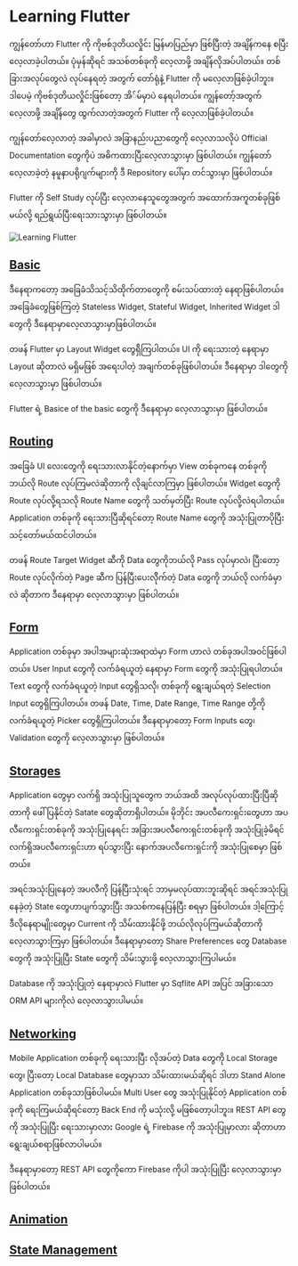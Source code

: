 # Learning Flutter

ကျွန်တော်ဟာ Flutter ကို ကိုဗစ်ဒုတိယလှိုင်း မြန်မာပြည်မှာ ဖြစ်ပြီးတဲ့ အချိန်ကနေ စပြီး လေ့လာခဲ့ပါတယ်။ ပုံမှန်ဆိုရင် အသစ်တစ်ခုကို လေ့လာဖို့ အချိန်လိုအပ်ပါတယ်။ တစ်ခြားအလုပ်တွေလဲ လုပ်နေရတဲ့ အတွက် တော်ရုံနဲ့ Flutter ကို မလေ့လာဖြစ်ခဲ့ပါဘူး။ ဒါပေမဲ့ ကိုဗစ်ဒုတိယလှိုင်းဖြစ်တော့ အိ်မ်မှာပဲ နေရပါတယ်။ ကျွန်တော့်အတွက် လေ့လာဖို့ အချိန်တွေ ထွက်လာတဲ့အတွက် Flutter ကို လေ့လာဖြစ်ခဲ့ပါတယ်။

ကျွန်တော်လေ့လာတဲ့ အခါမှာလဲ အခြာနည်းပညာတွေကို လေ့လာသလိုပဲ Official Documentation တွေကိုပဲ အဓိကထားပြီးလေ့လာသွားမှာ ဖြစ်ပါတယ်။ ကျွန်တော်လေ့လာခဲ့တဲ့ နမူနာပရိုဂျက်များကို ဒီ Repository ပေါ်မှာ တင်သွားမှာ ဖြစ်ပါတယ်။ 

Flutter ကို Self Study လုပ်ပြီး လေ့လာနေသူတွေအတွက် အထောက်အကူတစ်ခုဖြစ်မယ်လို့ ရည်ရွယ်ပြီးရေးသားသွားမှာ ဖြစ်ပါတယ်။

![Learning Flutter](https://github.com/minlwin/learning-flutter/blob/master/images/learning-flutter.png)

## [Basic](https://github.com/minlwin/learning-flutter/tree/master/01.basic)

ဒီနေရာကတော့ အခြေခံသိသင့်သိထိုက်တာတွေကို စမ်းသပ်ထားတဲ့ နေရာဖြစ်ပါတယ်။ အခြေခံတွေဖြစ်ကြတဲ့ Stateless Widget, Stateful Widget, Inherited Widget ဒါတွေကို ဒီနေရာမှာလေ့လာသွားမှာဖြစ်ပါတယ်။

တဖန် Flutter မှာ Layout Widget တွေရှိိကြပါတယ်။ UI ကို ရေးသားတဲ့ နေရာမှာ Layout ဆိုတာလဲ မရှိမဖြစ် အရေးပါတဲ့ အချက်တစ်ခုဖြစ်ပါတယ်။ ဒီနေရာမှာ ဒါတွေကို လေ့လာသွားမှာ ဖြစ်ပါတယ်။

Flutter ရဲ့ Basice of the basic တွေကို ဒီနေရာမှာ လေ့လာသွားမှာ ဖြစ်ပါတယ်။

## [Routing](https://github.com/minlwin/learning-flutter/tree/master/02.routing)

အခြေခံ UI လေးတွေကို ရေးသားလာနိုင်တဲ့နောက်မှာ View တစ်ခုကနေ တစ်ခုကို ဘယ်လို Route လုပ်ကြမလဲဆိုတာကို လိုချင်လာကြမှာ ဖြစ်ပါတယ်။ Widget တွေကို Route လုပ်လို့ရသလို Route Name တွေကို သတ်မှတ်ပြီး Route လုပ်လို့လဲရပါတယ်။ Application တစ်ခုကို ရေးသားပြီဆိုရင်တော့ Route Name တွေကို အသုံးပြုတာပိုပြီး သင့်တော်မယ်ထင်ပါတယ်။ 

တဖန် Route Target Widget ဆီကို Data တွေကိုဘယ်လို Pass လုပ်မှာလဲ၊ ပြီးတော့ Route လုပ်လိုက်တဲ့ Page ဆီက ပြန်ပြီးပေးလိိုက်တဲ့ Data တွေကို ဘယ်လို လက်ခံမှာလဲ ဆိုတာက ဒီနေရာမှာ လေ့လာသွားမှာ ဖြစ်ပါတယ်။

## [Form](https://github.com/minlwin/learning-flutter/tree/master/03.form)

Application တစ်ခုမှာ အပါအများဆုံးအရာထဲမှာ Form ဟာလဲ တစ်ခုအပါအဝင်ဖြစ်ပါတယ်။ User Input တွေကို လက်ခံရယူတဲ့ နေရာမှာ Form တွေကို အသုံးပြုရပါတယ်။ Text တွေကို လက်ခံရယူတဲ့ Input တွေရှိသလို၊ တစ်ခုကို ရွေးချယ်ရတဲ့ Selection Input တွေရှိကြပါတယ်။ တဖန် Date, Time, Date Range, Time Range တို့ကို လက်ခံရယူတဲ့ Picker တွေရှိကြပါတယ်။ ဒီနေရာမှာတော့ Form Inputs တွေ၊ Validation တွေကို လေ့လာသွားမှာ ဖြစ်ပါတယ်။

## [Storages](https://github.com/minlwin/learning-flutter/tree/master/04.storages)

Application တွေမှာ လက်ရှိ အသုံးပြုသူတွေက ဘယ်အထိ အလုပ်လုပ်ထားပြီးပြီဆိုတာကို ဖေါ်ပြနိုင်တဲ့ Satate တွေဆိုတာရှိပါတယ်။ မိုဘိုင်း အပလီကေးရှင်းတွေဟာ အပလီကေးရှင်းတစ်ခုကို အသုံးပြုနေရင်း အခြားအပလီကေးရှင်းတစ်ခုကို အသုံးပြုခဲ့မိရင် လက်ရှိအပလီကေးရှင်းဟာ ရပ်သွားပြီး နောက်အပလီကေးရှင်းကို အသုံးပြုစေမှာ ဖြစ်တယ်။ 

အရင်အသုံးပြုနေတဲ့ အပလီကို ပြန်ပြီးသုံးရင် ဘာမှမလုပ်ထားဘူးဆိုရင် အရင်အသုံးပြုနေခဲ့တဲ့ State တွေဟာပျက်သွားပြီး အသစ်ကနေပြန်ပြီး စရမှာ ဖြစ်ပါတယ်။ ဒါ့ကြောင့် ဒီလိုနေရာမျိုးတွေမှာ Current ကို သိမ်းထားနိုင်ဖို့ ဘယ်လိုလုပ်ကြမယ်ဆိုတာကို လေ့လာသွားကြမှာ ဖြစ်ပါတယ်။ ဒီနေရာမှာတော့ Share Preferences တွေ Database တွေကို အသုံးပြုပြီး State တွေကို သိမ်းသွားဖို့ လေ့လာသွားကြပါမယ်။ 

Database ကို အသုံးပြုတဲ့ နေရာမှာလဲ Flutter မှာ Sqflite API အပြင် အခြားသော ORM API များကိုလဲ လေ့လာသွားပါမယ်။

## [Networking](https://github.com/minlwin/learning-flutter/tree/master/05.network)

Mobile Application တစ်ခုကို ရေးသားပြီး လိုအပ်တဲ့ Data တွေကို Local Storage တွေ၊ ပြီးတော့ Local Database တွေမှာသာ သိမ်းထားမယ်ဆိုရင် ဒါဟာ Stand Alone Application တစ်ခုသာဖြစ်ပါမယ်။ Multi User တွေ အသုံးပြုနိုင်တဲ့ Application တစ်ခုကို ရေးကြမယ်ဆိုရင်တော့ Back End ကို မသုံးလို့ မဖြစ်တော့ပါဘူး။ REST API တွေကို အသုံးပြုပြီး ရေးသားမှာလား Google ရဲ့ Firebase ကို အသုံးပြုမှာလား ဆိုတာဟာ ရွေးချယ်စရာဖြစ်လာပါမယ်။ 

ဒီနေရာမှာတော့ REST API တွေကိုကော Firebase ကိုပါ အသုံးပြုပြီး လေ့လာသွားမှာ ဖြစ်ပါတယ်။ 

## [Animation](https://github.com/minlwin/learning-flutter/tree/master/06.animation)

## [State Management](https://github.com/minlwin/learning-flutter/tree/master/07.states)
